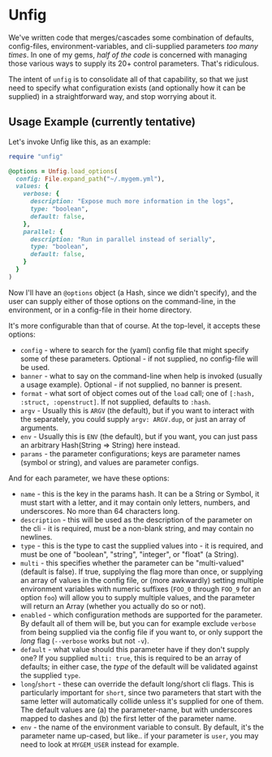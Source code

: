 # Unfig

We've written code that merges/cascades some combination of defaults, config-files,
environment-variables, and cli-supplied parameters *too many times*. In one of my
gems, _half of the code_ is concerned with managing those various ways to supply
its 20+ control parameters. That's ridiculous.

The intent of `unfig` is to consolidate all of that capability, so that we
just need to specify what configuration exists (and optionally how it can be
supplied) in a straightforward way, and stop worrying about it.

## Usage Example (currently tentative)

Let's invoke Unfig like this, as an example:

```ruby
require "unfig"

@options = Unfig.load_options(
  config: File.expand_path("~/.mygem.yml"),
  values: {
    verbose: {
      description: "Expose much more information in the logs",
      type: "boolean",
      default: false,
    },
    parallel: {
      description: "Run in parallel instead of serially",
      type: "boolean",
      default: false,
    }
  }
)
```

Now I'll have an `@options` object (a Hash, since we didn't specify), and the
user can supply either of those options on the command-line, in the environment,
or in a config-file in their home directory.

It's more configurable than that of course. At the top-level, it accepts these
options:

* `config` - where to search for the (yaml) config file that might specify some
  of these parameters. Optional - if not supplied, no config-file will be used.
* `banner` - what to say on the command-line when help is invoked (usually a
  usage example). Optional - if not supplied, no banner is present.
* `format` - what sort of object comes out of the `load` call; one of
  `[:hash, :struct, :openstruct]`. If not supplied, defaults to `:hash`.
* `argv` - Usually this is `ARGV` (the default), but if you want to interact
  with the separately, you could supply `argv: ARGV.dup`, or just an array
  of arguments.
* `env` - Usually this is `ENV` (the default), but if you want, you can just
  pass an arbitrary Hash(String => String) here instead.
* `params` - the parameter configurations; keys are parameter names (symbol or
  string), and values are parameter configs.

And for each parameter, we have these options:

* `name` - this is the key in the params hash. It can be a String or Symbol,
  it must start with a letter, and it may contain only letters, numbers, and
  underscores. No more than 64 characters long.
* `description` - this will be used as the description of the parameter on the
  cli - it is required, must be a non-blank string, and may contain no newlines.
* `type` - this is the type to cast the supplied values into - it is required,
  and must be one of "boolean", "string", "integer", or "float" (a String).
* `multi` - this specifies whether the parameter can be "multi-valued" (default
  is false). If true, supplying the flag more than once, or supplying an array
  of values in the config file, or (more awkwardly) setting multiple environment
  variables with numeric suffixes (`FOO_0` through `FOO_9` for an option `foo`)
  will allow you to supply multiple values, and the parameter will return an
  Array (whether you actually do so or not).
* `enabled` - which configuration methods are supported for the parameter. By
  default all of them will be, but you can for example exclude `verbose` from
  being supplied via the config file if you want to, or only support the _long_
  flag (`--verbose` works but not `-v`).
* `default` - what value should this parameter have if they don't supply one?
  If you supplied `multi: true`, this is required to be an array of defaults;
  in either case, the _type_ of the default will be validated against the
  supplied `type`.
* `long`/`short` - these can override the default long/short cli flags. This is
  particularly important for `short`, since two parameters that start with the
  same letter will automatically collide unless it's supplied for one of them.
  The default values are (a) the parameter-name, but with underscores mapped to
  dashes and (b) the first letter of the parameter name.
* `env` - the name of the environment variable to consult. By default, it's the
  parameter name up-cased, but like.. if your parameter is `user`, you may need
  to look at `MYGEM_USER` instead for example.
